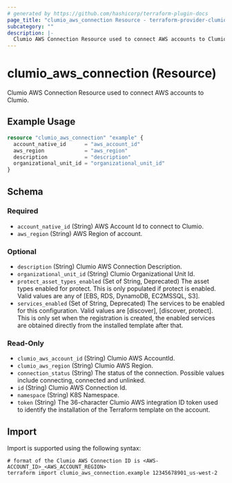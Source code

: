 ```yaml
---
# generated by https://github.com/hashicorp/terraform-plugin-docs
page_title: "clumio_aws_connection Resource - terraform-provider-clumio"
subcategory: ""
description: |-
  Clumio AWS Connection Resource used to connect AWS accounts to Clumio.
---
```


# clumio_aws_connection (Resource)

Clumio AWS Connection Resource used to connect AWS accounts to Clumio.

## Example Usage

```terraform
resource "clumio_aws_connection" "example" {
  account_native_id      = "aws_account_id"
  aws_region             = "aws_region"
  description            = "description"
  organizational_unit_id = "organizational_unit_id"
}
```

<!-- schema generated by tfplugindocs -->
## Schema

### Required

- `account_native_id` (String) AWS Account Id to connect to Clumio.
- `aws_region` (String) AWS Region of account.

### Optional

- `description` (String) Clumio AWS Connection Description.
- `organizational_unit_id` (String) Clumio Organizational Unit Id.
- `protect_asset_types_enabled` (Set of String, Deprecated) The asset types enabled for protect. This is only populated if protect is enabled. Valid values are any of [EBS, RDS, DynamoDB, EC2MSSQL, S3].
- `services_enabled` (Set of String, Deprecated) The services to be enabled for this configuration. Valid values are [discover], [discover, protect]. This is only set when the registration is created, the enabled services are obtained directly from the installed template after that.

### Read-Only

- `clumio_aws_account_id` (String) Clumio AWS AccountId.
- `clumio_aws_region` (String) Clumio AWS Region.
- `connection_status` (String) The status of the connection. Possible values include connecting, connected and unlinked.
- `id` (String) Clumio AWS Connection Id.
- `namespace` (String) K8S Namespace.
- `token` (String) The 36-character Clumio AWS integration ID token used to identify the installation of the Terraform template on the account.

## Import

Import is supported using the following syntax:

```shell
# format of the Clumio AWS Connection ID is <AWS-ACCOUNT_ID>_<AWS_ACCOUNT_REGION>
terraform import clumio_aws_connection.example 12345678901_us-west-2
```

